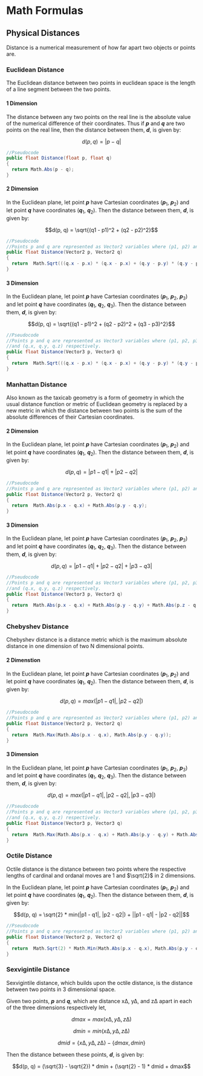 # Math Formulas
## Physical Distances
Distance is a numerical measurement of how far apart two objects or points are.

### Euclidean Distance
The Euclidean distance between two points in euclidean space is the length of a line segment between the two points.
#### 1 Dimension
The distance between any two points on the real line is the absolute value of the numerical difference of their coordinates. Thus if ***p*** and ***q*** are two points on the real line, then the distance between them, ***d***, is given by:
```math
d(p, q) = |p - q|
```
```cs
//Pseudocode
public float Distance(float p, float q)
{
  return Math.Abs(p - q);
}
```
#### 2 Dimension
In the Euclidean plane, let point ***p*** have Cartesian coordinates (***p***<sub>1</sub>, ***p***<sub>2</sub>) and let point ***q*** have coordinates (***q***<sub>1</sub>, ***q***<sub>2</sub>). Then the distance between them, ***d***, is given by:
```math
d(p, q) = \sqrt{(q1 - p1)^2 + (q2 - p2)^2}
```
```cs
//Pseudocode
//Points p and q are represented as Vector2 variables where (p1, p2) and (q1, q2) = (p.x, p.y) and (q.x, q.y) respectively.
public float Distance(Vector2 p, Vector2 q)
{
  return  Math.Sqrt(((q.x - p.x) * (q.x - p.x) + (q.y - p.y) * (q.y - p.y)));
}
```
#### 3 Dimension
In the Euclidean plane, let point ***p*** have Cartesian coordinates (***p***<sub>1</sub>, ***p***<sub>2</sub>, ***p***<sub>3</sub>) and let point ***q*** have coordinates (***q***<sub>1</sub>, ***q***<sub>2</sub>, ***q***<sub>3</sub>). Then the distance between them, ***d***, is given by:
```math
d(p, q) = \sqrt{(q1 - p1)^2 + (q2 - p2)^2 + (q3 - p3)^2}
```
```cs
//Pseudocode
//Points p and q are represented as Vector3 variables where (p1, p2, p3) and (q1, q2, q3) = (p.x, p.y, p.z)
//and (q.x, q.y, q.z) respectively.
public float Distance(Vector3 p, Vector3 q)
{
  return  Math.Sqrt(((q.x - p.x) * (q.x - p.x) + (q.y - p.y) * (q.y - p.y) + (q.z - p.z) * (q.z - p.z)));
}
```
### Manhattan Distance
Also known as the taxicab geometry is a form of geometry in which the usual distance function or metric of Euclidean geometry is replaced by a new metric in which the distance between two points is the sum of the absolute differences of their Cartesian coordinates.
#### 2 Dimension
In the Euclidean plane, let point ***p*** have Cartesian coordinates (***p***<sub>1</sub>, ***p***<sub>2</sub>) and let point ***q*** have coordinates (***q***<sub>1</sub>, ***q***<sub>2</sub>). Then the distance between them, ***d***, is given by:
```math
d(p, q) = |p1 - q1| + |p2 - q2|
```
```cs
//Pseudocode
//Points p and q are represented as Vector2 variables where (p1, p2) and (q1, q2) = (p.x, p.y) and (q.x, q.y) respectively.
public float Distance(Vector2 p, Vector2 q)
{
  return  Math.Abs(p.x - q.x) + Math.Abs(p.y - q.y);
}
```
#### 3 Dimension
In the Euclidean plane, let point ***p*** have Cartesian coordinates (***p***<sub>1</sub>, ***p***<sub>2</sub>, ***p***<sub>3</sub>) and let point ***q*** have coordinates (***q***<sub>1</sub>, ***q***<sub>2</sub>, ***q***<sub>3</sub>). Then the distance between them, ***d***, is given by:
```math
d(p, q) = |p1 - q1| + |p2 - q2| + |p3 - q3|
```
```cs
//Pseudocode
//Points p and q are represented as Vector3 variables where (p1, p2, p3) and (q1, q2, q3) = (p.x, p.y, p.z)
//and (q.x, q.y, q.z) respectively.
public float Distance(Vector3 p, Vector3 q)
{
  return  Math.Abs(p.x - q.x) + Math.Abs(p.y - q.y) + Math.Abs(p.z - q.z);
}
```
### Chebyshev Distance
Chebyshev distance is a distance metric which is the maximum absolute distance in one dimension of two N dimensional points.
#### 2 Dimenstion
In the Euclidean plane, let point ***p*** have Cartesian coordinates (***p***<sub>1</sub>, ***p***<sub>2</sub>) and let point ***q*** have coordinates (***q***<sub>1</sub>, ***q***<sub>2</sub>). Then the distance between them, ***d***, is given by:
```math
d(p, q) = max(|p1 - q1|, |p2 - q2|)
```
```cs
//Pseudocode
//Points p and q are represented as Vector2 variables where (p1, p2) and (q1, q2) = (p.x, p.y) and (q.x, q.y) respectively.
public float Distance(Vector2 p, Vector2 q)
{
  return  Math.Max(Math.Abs(p.x - q.x), Math.Abs(p.y - q.y));
}
```
#### 3 Dimension
In the Euclidean plane, let point ***p*** have Cartesian coordinates (***p***<sub>1</sub>, ***p***<sub>2</sub>, ***p***<sub>3</sub>) and let point ***q*** have coordinates (***q***<sub>1</sub>, ***q***<sub>2</sub>, ***q***<sub>3</sub>). Then the distance between them, ***d***, is given by:
```math
d(p, q) = max(|p1 - q1|, |p2 - q2|, |p3 - q3|)
```
```cs
//Pseudocode
//Points p and q are represented as Vector3 variables where (p1, p2, p3) and (q1, q2, q3) = (p.x, p.y, p.z)
//and (q.x, q.y, q.z) respectively.
public float Distance(Vector3 p, Vector3 q)
{
  return  Math.Max(Math.Abs(p.x - q.x) + Math.Abs(p.y - q.y) + Math.Abs(p.z - q.z));
}
```
### Octile Distance
Octile distance is the distance between two points where the respective lengths of cardinal and ordanal moves are 1 and $\sqrt{2}$ in 2 dimensions.

In the Euclidean plane, let point ***p*** have Cartesian coordinates (***p***<sub>1</sub>, ***p***<sub>2</sub>) and let point ***q*** have coordinates (***q***<sub>1</sub>, ***q***<sub>2</sub>). Then the distance between them, ***d***, is given by:
```math
d(p, q) = \sqrt{2} * min(|p1 - q1|, |p2 - q2|) + ||p1 - q1| - |p2 - q2||
```
```cs
//Pseudocode
//Points p and q are represented as Vector2 variables where (p1, p2) and (q1, q2) = (p.x, p.y) and (q.x, q.y) respectively.
public float Distance(Vector2 p, Vector2 q)
{
  return  Math.Sqrt(2) * Math.Min(Math.Abs(p.x - q.x), Math.Abs(p.y - q.y)) + Math.Abs(Math.Abs(p.x - q.x) - Math.Abs(p.y - q.y));
}
```
### Sexvigintile Distance
Sexvigintile distance, which builds upon the octile distance, is the distance between two points in 3 dimensional space.

Given two points, ***p*** and ***q***, which are distance x∆, y∆, and z∆ apart in each of the three dimensions respectively let,
```math
dmax = max(x∆, y∆, z∆)
```
```math
dmin = min(x∆, y∆, z∆)
```
```math
dmid = \lbrace x∆, y∆, z∆ \rbrace - \lbrace dmax, dmin \rbrace
```
Then the distance between these points, ***d***, is given by:
```math
d(p, q) = (\sqrt{3} - \sqrt{2}) * dmin + (\sqrt{2} - 1) * dmid + dmax
```
